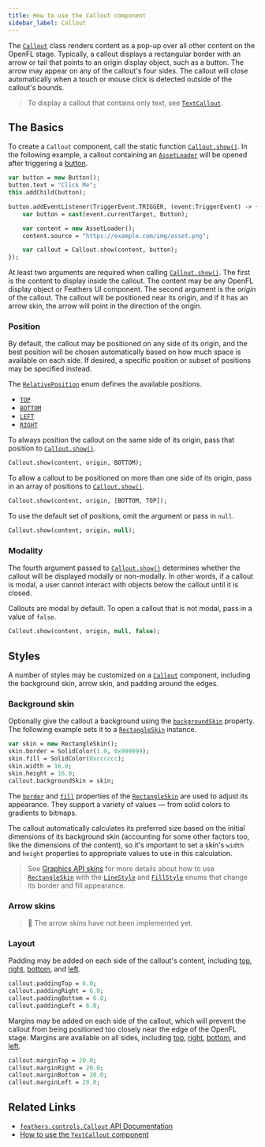 ```yaml
---
title: How to use the Callout component
sidebar_label: Callout
---
```


The [`Callout`](https://api.feathersui.com/current/feathers/controls/Callout.html) class renders content as a pop-up over all other content on the OpenFL stage. Typically, a callout displays a rectangular border with an arrow or tail that points to an origin display object, such as a button. The arrow may appear on any of the callout's four sides. The callout will close automatically when a touch or mouse click is detected outside of the callout's bounds.

> To display a callout that contains only text, see [`TextCallout`](./text-callout.md).

## The Basics

To create a `Callout` component, call the static function [`Callout.show()`](https://api.feathersui.com/current/feathers/controls/Callout.html#show). In the following example, a callout containing an [`AssetLoader`](./asset-loader.md) will be opened after triggering a [button](./button.md).

```hx
var button = new Button();
button.text = "Click Me";
this.addChild(button);

button.addEventListener(TriggerEvent.TRIGGER, (event:TriggerEvent) -> {
    var button = cast(event.currentTarget, Button);

    var content = new AssetLoader();
    content.source = "https://example.com/img/asset.png";

    var callout = Callout.show(content, button);
});
```

At least two arguments are required when calling [`Callout.show()`](https://api.feathersui.com/current/feathers/controls/Callout.html#show). The first is the content to display inside the callout. The content may be any OpenFL display object or Feathers UI component. The second argument is the _origin_ of the callout. The callout will be positioned near its origin, and if it has an arrow skin, the arrow will point in the direction of the origin.

### Position

By default, the callout may be positioned on any side of its origin, and the best position will be chosen automatically based on how much space is available on each side. If desired, a specific position or subset of positions may be specified instead.

The [`RelativePosition`](https://api.feathersui.com/current/feathers/layout/RelativePosition.html) enum defines the available positions.

- [`TOP`](https://api.feathersui.com/current/feathers/layout/RelativePosition.html#TOP)
- [`BOTTOM`](https://api.feathersui.com/current/feathers/layout/RelativePosition.html#BOTTOM)
- [`LEFT`](https://api.feathersui.com/current/feathers/layout/RelativePosition.html#LEFT)
- [`RIGHT`](https://api.feathersui.com/current/feathers/layout/RelativePosition.html#RIGHT)

To always position the callout on the same side of its origin, pass that position to [`Callout.show()`](https://api.feathersui.com/current/feathers/controls/Callout.html#show).

```hx
Callout.show(content, origin, BOTTOM);
```

To allow a callout to be positioned on more than one side of its origin, pass in an array of positions to [`Callout.show()`](https://api.feathersui.com/current/feathers/controls/Callout.html#show).

```hx
Callout.show(content, origin, [BOTTOM, TOP]);
```

To use the default set of positions, omit the argument or pass in `null`.

```hx
Callout.show(content, origin, null);
```

### Modality

The fourth argument passed to [`Callout.show()`](https://api.feathersui.com/current/feathers/controls/Callout.html#show) determines whether the callout will be displayed modally or non-modally. In other words, if a callout is modal, a user cannot interact with objects below the callout until it is closed.

Callouts are modal by default. To open a callout that is not modal, pass in a value of `false`.

```hx
Callout.show(content, origin, null, false);
```

## Styles

A number of styles may be customized on a [`Callout`](https://api.feathersui.com/current/feathers/controls/Callout.html) component, including the background skin, arrow skin, and padding around the edges.

### Background skin

Optionally give the callout a background using the [`backgroundSkin`](https://api.feathersui.com/current/feathers/controls/Callout.html#backgroundSkin) property. The following example sets it to a [`RectangleSkin`](https://api.feathersui.com/current/feathers/skins/RectangleSkin.html) instance.

```hx
var skin = new RectangleSkin();
skin.border = SolidColor(1.0, 0x999999);
skin.fill = SolidColor(0xcccccc);
skin.width = 16.0;
skin.height = 16.0;
callout.backgroundSkin = skin;
```

The [`border`](https://api.feathersui.com/current/feathers/skins/BaseGraphicsPathSkin.html#border) and [`fill`](https://api.feathersui.com/current/feathers/skins/BaseGraphicsPathSkin.html#fill) properties of the [`RectangleSkin`](https://api.feathersui.com/current/feathers/skins/RectangleSkin.html) are used to adjust its appearance. They support a variety of values — from solid colors to gradients to bitmaps.

The callout automatically calculates its preferred size based on the initial dimensions of its background skin (accounting for some other factors too, like the dimensions of the content), so it's important to set a skin's `width` and `height` properties to appropriate values to use in this calculation.

> See [Graphics API skins](./graphics-api-skins.md) for more details about how to use [`RectangleSkin`](https://api.feathersui.com/current/feathers/skins/RectangleSkin.html) with the [`LineStyle`](https://api.feathersui.com/current/feathers/graphics/LineStyle.html) and [`FillStyle`](https://api.feathersui.com/current/feathers/graphics/FillStyle.html) enums that change its border and fill appearance.

### Arrow skins

> 🚧 The arrow skins have not been implemented yet.

### Layout

Padding may be added on each side of the callout's content, including [top](https://api.feathersui.com/current/feathers/controls/Callout.html#paddingTop), [right](https://api.feathersui.com/current/feathers/controls/Callout.html#paddingRight), [bottom](https://api.feathersui.com/current/feathers/controls/Callout.html#paddingBottom), and [left](https://api.feathersui.com/current/feathers/controls/Callout.html#paddingLeft).

```hx
callout.paddingTop = 6.0;
callout.paddingRight = 6.0;
callout.paddingBottom = 6.0;
callout.paddingLeft = 6.0;
```

Margins may be added on each side of the callout, which will prevent the callout from being positioned too closely near the edge of the OpenFL stage. Margins are available on all sides, including [top](https://api.feathersui.com/current/feathers/controls/Callout.html#marginTop), [right](https://api.feathersui.com/current/feathers/controls/Callout.html#marginRight), [bottom](https://api.feathersui.com/current/feathers/controls/Callout.html#marginBottom), and [left](https://api.feathersui.com/current/feathers/controls/Callout.html#marginLeft).

```hx
callout.marginTop = 20.0;
callout.marginRight = 20.0;
callout.marginBottom = 20.0;
callout.marginLeft = 20.0;
```

## Related Links

- [`feathers.controls.Callout` API Documentation](https://api.feathersui.com/current/feathers/controls/Callout.html)
- [How to use the `TextCallout` component](./text-callout.md)
